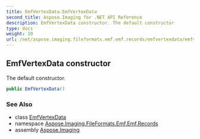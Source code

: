 ```yaml
---
title: EmfVertexData.EmfVertexData
second_title: Aspose.Imaging for .NET API Reference
description: EmfVertexData constructor. The default constructor
type: docs
weight: 10
url: /net/aspose.imaging.fileformats.emf.emf.records/emfvertexdata/emfvertexdata/
---
```

## EmfVertexData constructor

The default constructor.

```csharp
public EmfVertexData()
```

### See Also

* class [EmfVertexData](../)
* namespace [Aspose.Imaging.FileFormats.Emf.Emf.Records](../../emfvertexdata/)
* assembly [Aspose.Imaging](../../../)



